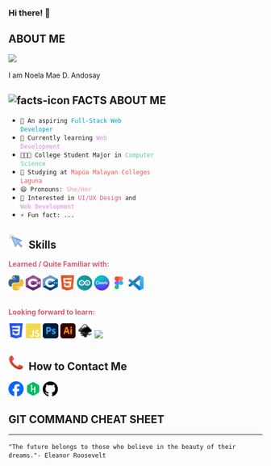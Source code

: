 ### Hi there! 👋

<h2>ABOUT ME</h2>
<img src="https://i.pinimg.com/originals/2a/53/65/2a53651a35816f499270d8275fd5318f.gif" height="250">
<p>I am Noela Mae D. Andosay</p>

<h2><img height="50" src="" alt="facts-icon">&nbsp;FACTS ABOUT ME</h2>

- <code>🧞 An aspiring <FONT COLOR="009FBD">Full-Stack Web Developer</FONT></code>
- <code>🌱 Currently learning <FONT COLOR="D58BDD">Web Development</FONT></code>
- <code>👩🏻‍🎓 College Student Major in <FONT COLOR="59CE8F">Computer Science</FONT></code>
- <code>🏫 Studying at <FONT COLOR="F45050">Mapúa Malayan Colleges Laguna</FONT></code>
- <code>😄 Pronouns: <FONT COLOR="EE99A0">She/Her</FONT></code>
- <code>🌟 Interested in <FONT COLOR="CD5888">UI/UX Design</FONT> and <FONT COLOR="D58BDD">Web Development</FONT></code>
- <code>⚡ Fun fact: <FONT COLOR="">...</FONT></code>

<h2><img height="30" src="logo/mouse-pointer.png" alt="mouse-pointer-icon">&nbsp;&nbsp;Skills</h2>
<div>
    <p><b><FONT COLOR="D35D6E">Learned / Quite Familiar with:</FONT></b></p>
    <code><a href="https://www.python.org/" target="_blank"><img height="30" src="logo/python-logo.png" alt="python-logo"></a></code>
    <code><a href="https://www.w3schools.com/cs/index.php/" target="_blank"><img height="30" width="30" src="logo/csharp-logo.png" alt="csharp-logo"></a></code>
    <code><a href="https://www.w3schools.com/cpp/cpp_intro.asp" target="_blank"><img height="30" width="30" src="logo/cpp-logo.png" alt="cpp-logo"></a></code>
    <code><a href="https://www.w3schools.com/html/" target="_blank"><img height="30" src="logo/html-logo.png" alt="html-logo"></a></code>
    <code><a href="https://www.arduino.cc/" target="_blank"><img height="30" src="logo/arduino-logo.png" alt="arduino-logo"></a></code>
    <code><a href="https://www.canva.com/" target="_blank"><img height="30" src="logo/canva-logo.png" alt="canva-logo"></a></code>
    <code><a href="https://www.figma.com/" target="_blank"><img height="30" src="logo/figma-logo.jpg" alt="figma-logo"></a></code>
    <code><a href="https://code.visualstudio.com/" target="_blank"><img height="30" src="logo/vscode-logo.png" alt="vscode-logo"></a></code>
</div>
<br>
<div>
    <p><b><FONT COLOR="D35D6E">Looking forward to learn:</FONT></b></p>
    <code><a href="https://www.w3schools.com/css/" target="_blank"><img height="30" src="logo/css-logo.png" alt="css-logo"></a></code>
    <code><a href="https://www.javascript.com/" target="_blank"><img height="30" src="https://raw.githubusercontent.com/devicons/devicon/master/icons/javascript/javascript-plain.svg"></a></code>
    <code><a href="https://www.adobe.com/products/photoshop.html" target="_blank"><img height="30" src="logo/photoshop-logo.png" alt="photoshop-logo"></a></code>
    <code><a href="https://www.adobe.com/ph_en/products/illustrator.html" target="_blank"><img height="30" src="logo/illustrator-logo.png" alt="illustrator-logo"></a></code>
    <code><a href="https://inkscape.org/" target="_blank"><img height="30" src="logo/inkscape-logo.png" alt="inkscape-logo"></a></code>
    <code><a href="https://git-scm.com/" target="_blank"><img height="30" src="https://www.vectorlogo.zone/logos/git-scm/git-scm-icon.svg"></a></code>
</div>

<h2><img height="30" src="logo/phone.png" alt="phone-icon">&nbsp;&nbsp;How to Contact Me</h2>
<code><a href="https://www.facebook.com/nmdandosay13/"><img height="30" src="logo/facebook-logo.png" alt="facebook-logo"/></a></code>
<code><a href="https://www.hackerrank.com/profile/NoelaAndosay"><img height="30" src="logo/hackerrank-logo.png" alt="hackerrank-logo"/></a></code>
<code><a href="https://github.com/NMAndosay"><img height="30" src="logo/github-logo.png" alt="github-logo"/></a></code>

<h2>GIT COMMAND CHEAT SHEET</h2>

<hr>
<code>"The future belongs to those who believe in the beauty of their dreams."- Eleanor Roosevelt</code>